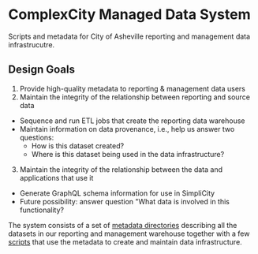 # ComplexCity Managed Data System
Scripts and metadata for City of Asheville reporting and management data infrastrucutre.

## Design Goals

1. Provide high-quality metadata to reporting & management data users
2. Maintain the integrity of the relationship between reporting and source data
  * Sequence and run ETL jobs that create the reporting data warehouse
  * Maintain information on data provenance, i.e., help us answer two questions:
    * How is this dataset created?
    * Where is this dataset being used in the data infrastructure?
3. Maintain the integrity of the relationship between the data and applications that use it
  * Generate GraphQL schema information for use in SimpliCity
  * Future possibility: answer question "What data is involved in this functionality?


The system consists of a set of [metadata directories](./datasets) describing all the datasets in our reporting and management warehouse together with a few [scripts](./scripts/README.md) that use the metadata to create and maintain data infrastructure.


